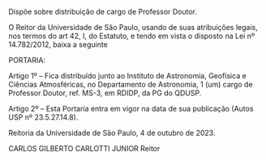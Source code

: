 Dispõe sobre distribuição de cargo de Professor Doutor.

O Reitor da Universidade de São Paulo, usando de suas atribuições legais, nos termos do art 42, I, do Estatuto, e tendo em vista o disposto na Lei nº 14.782/2012, baixa a seguinte

PORTARIA:

Artigo 1º – Fica distribuído junto ao Instituto de Astronomia, Geofísica e Ciências Atmosféricas, no Departamento de Astronomia, 1 (um) cargo de Professor Doutor, ref. MS-3, em RDIDP, da PG do QDUSP.

Artigo 2º – Esta Portaria entra em vigor na data de sua publicação (Autos USP nº 23.5.27.14.8).

Reitoria da Universidade de São Paulo, 4 de outubro de 2023.

CARLOS GILBERTO CARLOTTI JUNIOR
Reitor